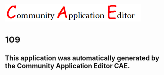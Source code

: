 ![CAE](https://github.com/CAETESTRWTH/CAE-Deployment-Temp/blob/master/img/logo.png)  

109
===================


This application was automatically generated by the Community Application Editor CAE.  
---------------
